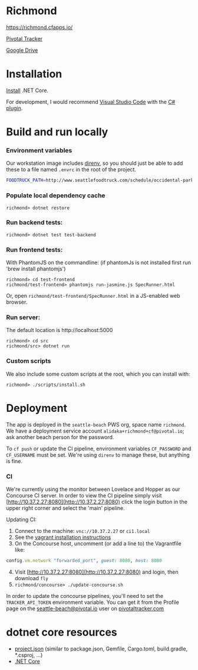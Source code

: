 # Richmond
https://richmond.cfapps.io/

[Pivotal Tracker](https://www.pivotaltracker.com/n/projects/1948575)

[Google Drive](https://drive.google.com/drive/folders/0Bz7GxM1Uu1OyLTNYT19IRWU5VGM)

# Installation
[Install](https://www.microsoft.com/net/core) .NET Core.

For development, I would recommend [Visual Studio Code](https://code.visualstudio.com/) with the [C# plugin](https://marketplace.visualstudio.com/items?itemName=ms-vscode.csharp).

# Build and run locally
### Environment variables
Our workstation image includes [direnv](https://direnv.net/), so you should just be able to add these to a file named `.envrc` in the root of the project.

```bash
FOODTRUCK_PATH=http://www.seattlefoodtruck.com/schedule/occidental-park-food-truck-pod/
```

### Populate local dependency cache
`richmond> dotnet restore`

### Run backend tests:
```
richmond> dotnet test test-backend
```

### Run frontend tests:
With PhantomJS on the commandline: (if phantomJs is not installed first run 'brew install phantomjs')
```
richmond> cd test-frontend
richmond/test-frontend> phantomjs run-jasmine.js SpecRunner.html
```

Or, open `richmond/test-frontend/SpecRunner.html` in a JS-enabled web browser.

### Run server:
The default location is http://localhost:5000
```
richmond> cd src
richmond/src> dotnet run
```

### Custom scripts
We also include some custom scripts at the root, which you can install with:
```
richmond> ./scripts/install.sh
```

# Deployment
The app is deployed in the `seattle-beach` PWS org, space name `richmond`. We have a deployment service account `alidaka+richmond+cf@pivotal.io`; ask another beach person for the password.

To `cf push` or update the CI pipeline, environment variables `CF_PASSWORD` and `CF_USERNAME` must be set. We're using `direnv` to manage these, but anything is fine.

### CI
We're currently using the monitor between Lovelace and Hopper as our Concourse CI server.
In order to view the CI pipeline simply visit [http://10.37.2.27:8080](http://10.37.2.27:8080) click the login button in the upper right corner and select the 'main' pipeline.

Updating CI:

1. Connect to the machine: `vnc://10.37.2.27` or `ci1.local`
2. See the [vagrant installation instructions](https://concourse.ci/vagrant.html)
3. On the Concourse host, uncomment (or add a line to) the Vagrantfile like:
```ruby
config.vm.network "forwarded_port", guest: 8080, host: 8080
```
4. Visit [http://10.37.2.27:8080](http://10.37.2.27:8080) and login, then download `fly`
5. `richmond/concourse> ./update-concourse.sh`

In order to update the concourse pipelines, you'll need to set the `TRACKER_API_TOKEN` environment variable. You can get it from the Profile page on the seattle-beach@pivotal.io user on [pivotaltracker.com](https://www.pivotaltracker.com)

# dotnet core resources
- [project.json](https://docs.microsoft.com/en-us/dotnet/articles/core/tools/project-json) (similar to package.json, Gemfile, Cargo.toml, build.gradle, *.csproj, ...)
- [.NET Core](https://docs.microsoft.com/en-us/dotnet)
